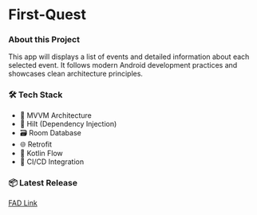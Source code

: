 # First-Quest

### About this Project

This app will displays a list of events and detailed information about each selected event. It follows modern Android development practices and showcases clean architecture principles.


### 🛠️ Tech Stack
* 🧱 MVVM Architecture 
* 🧪 Hilt (Dependency Injection)
* 🗃️ Room Database 
* 🌐 Retrofit 
* 🔄 Kotlin Flow 
* 🚀 CI/CD Integration 


### 📦 Latest Release
[FAD Link](https://console.firebase.google.com/project/quest-3c75a/appdistribution/app/android:com.example.first_quest/releases)
